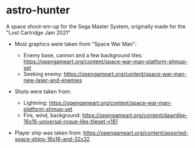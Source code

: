 # astro-hunter
A space shoot-em-up for the Sega Master System, originally made for the "Lost Cartridge Jam 2021"

* Most graphics were taken from "Space War Man":
  * Enemy base, cannon and a few background tiles: https://opengameart.org/content/space-war-man-platform-shmup-set
  * Seeking enemy: https://opengameart.org/content/space-war-man-new-laser-and-enemies

* Shots were taken from:
  * Lightning: https://opengameart.org/content/space-war-man-platform-shmup-set
  * Fire, wind, background: https://opengameart.org/content/dawnlike-16x16-universal-rogue-like-tileset-v181
* Player ship was taken from: https://opengameart.org/content/assorted-space-ships-16x16-and-32x32